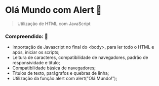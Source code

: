 # Olá Mundo com Alert  :page_facing_up:

> Utilização de HTML com JavaScript

### Compreendido:  🧠
- Importação de Javascript no final do \<body>, para ler todo o HTML e após, iniciar os scripts;
- Leitura de caracteres, compatibilidade de navegadores, padrão de responsividade e título;
- Compatibilidade básica de navegadores;
- Títulos de texto, parágrafos e quebras de linha;
- Utilização da função alert com alert("Olá Mundo!");


